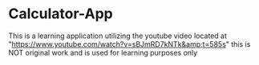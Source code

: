 # Calculator-App
This is a learning application utilizing the youtube video located at "https://www.youtube.com/watch?v=sBJmRD7kNTk&amp;t=585s" this is NOT original work and is used for learning purposes only
